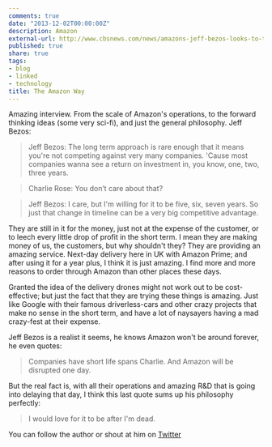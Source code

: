 ```yaml
---
comments: true
date: "2013-12-02T00:00:00Z"
description: Amazon
external-url: http://www.cbsnews.com/news/amazons-jeff-bezos-looks-to-the-future/
published: true
share: true
tags:
- blog
- linked
- technology
title: The Amazon Way
---
```


Amazing interview. From the scale of Amazon's operations, to the forward thinking ideas (some very sci-fi), and just the general philosophy. Jeff Bezos:

> Jeff Bezos: The long term approach is rare enough that it means you're not competing against very many companies. 'Cause most companies wanna see a return on investment in, you know, one, two, three years.

> Charlie Rose: You don’t care about that?

> Jeff Bezos: I care, but I'm willing for it to be five, six, seven years. So just that change in timeline can be a very big competitive advantage.

They are still in it for the money, just not at the expense of the customer, or to leech every little drop of profit in the short term. I mean they are making money of us, the customers, but why shouldn't they? They are providing an amazing service. Next-day delivery here in UK with Amazon Prime; and after using it for a year plus, I think it is just amazing. I find more and more reasons to order through Amazon than other places these days.

Granted the idea of the delivery drones might not work out to be cost-effective; but just the fact that they are trying these things is amazing. Just like Google with their famous driverless-cars and other crazy projects that make no sense in the short term, and have a lot of naysayers having a mad crazy-fest at their expense.

Jeff Bezos is a realist it seems, he knows Amazon won't be around forever, he even quotes:

> Companies have short life spans Charlie. And Amazon will be disrupted one day.

But the real fact is, with all their operations and amazing R&D that is going into delaying that day, I think this last quote sums up his philosophy perfectly:

> I would love for it to be after I'm dead.


You can follow the author or shout at him on [Twitter](https://twitter.com/abijango)